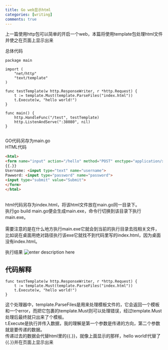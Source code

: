 ```yaml
---
title: Go web显示html
categories: [writing]
comments: true
---
```


上一篇使用http包可以简单的开启一个web，本篇将使用template包处理html文件并使之在页面上显示出来<br>

总体代码<br>
```golang
package main

import (
	"net/http"
	"text/template"
)

func testTemplate(w http.ResponseWriter, r *http.Request) {
	t := template.Must(template.ParseFiles("index.html"))
	t.Execute(w, "hello world!")
}

func main() {
	http.HandleFunc("/test", testTemplate)
	http.ListenAndServe(":38080", nil)
}
    
```
GO代码另存为main.go
<br>
HTML代码<br>

```html
<html>
<form name="input" action="/hello" method="POST" enctype="application/x-www-form-urlencoded">
{{.}}
Username: <input type="text" name="username">
Pawword: <input type="password" name="password">
<input type="submit" value="Submit">
</form>
</html>
```
<br>
html代码另存为index.html，将该html文件放在main.go同一目录下。<br>
执行go build main.go便会生成main.exe，命令行切换到该目录下执行main.exe。<br><br>
需要注意的是在什么地方执行main.exe它就会到当前的执行目录去找相关文件，比如说在桌面用绝对路径执行该exe它就找不到代码里写的index.html，因为桌面没有index.html。
<br>

执行结果
![enter description here](https://ftp.bmp.ovh/imgs/2020/12/76fc0b01b70a2cd7.png)

## 代码解释

```golang
func testTemplate(w http.ResponseWriter, r *http.Request) {
	t := template.Must(template.ParseFiles("index.html"))
	t.Execute(w, "hello world!")
} 
```
这个处理器中，template.ParseFiles是用来处理模板文件的，它会返回一个模板和一个error，而把它包裹的template.Must则可以处理错误，经过template.Must处理后最终就只出来了个模板。<br>
t.Execute是执行并传入数据，我的理解是第一个参数是传递的方向，第二个参数就是要传递的数据。<br>
传递过去的数据会代替html里的{{.}}，就像上面显示的那样，hello world!代替了{{.}}并在页面上显示出来


